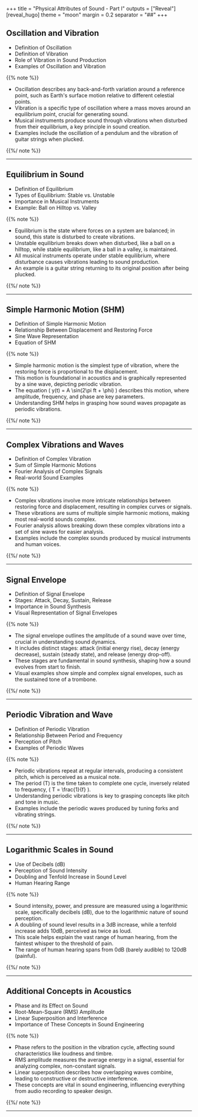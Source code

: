 +++
title = "Physical Attributes of Sound - Part I"
outputs = ["Reveal"]
[reveal_hugo]
theme = "moon"
margin = 0.2
separator = "##"
+++

## Oscillation and Vibration

- Definition of Oscillation
- Definition of Vibration
- Role of Vibration in Sound Production
- Examples of Oscillation and Vibration

{{% note %}}

- Oscillation describes any back-and-forth variation around a reference point, such as Earth's surface motion relative to different celestial points.
- Vibration is a specific type of oscillation where a mass moves around an equilibrium point, crucial for generating sound.
- Musical instruments produce sound through vibrations when disturbed from their equilibrium, a key principle in sound creation.
- Examples include the oscillation of a pendulum and the vibration of guitar strings when plucked.

{{%/ note %}}

---

## Equilibrium in Sound

- Definition of Equilibrium
- Types of Equilibrium: Stable vs. Unstable
- Importance in Musical Instruments
- Example: Ball on Hilltop vs. Valley

{{% note %}}

- Equilibrium is the state where forces on a system are balanced; in sound, this state is disturbed to create vibrations.
- Unstable equilibrium breaks down when disturbed, like a ball on a hilltop, while stable equilibrium, like a ball in a valley, is maintained.
- All musical instruments operate under stable equilibrium, where disturbance causes vibrations leading to sound production.
- An example is a guitar string returning to its original position after being plucked.

{{%/ note %}}

---

## Simple Harmonic Motion (SHM)

- Definition of Simple Harmonic Motion
- Relationship Between Displacement and Restoring Force
- Sine Wave Representation
- Equation of SHM

{{% note %}}

- Simple harmonic motion is the simplest type of vibration, where the restoring force is proportional to the displacement.
- This motion is foundational in acoustics and is graphically represented by a sine wave, depicting periodic vibration.
- The equation \( y(t) = A \sin(2\pi ft + \phi) \) describes this motion, where amplitude, frequency, and phase are key parameters.
- Understanding SHM helps in grasping how sound waves propagate as periodic vibrations.

{{%/ note %}}

---

## Complex Vibrations and Waves

- Definition of Complex Vibration
- Sum of Simple Harmonic Motions
- Fourier Analysis of Complex Signals
- Real-world Sound Examples

{{% note %}}

- Complex vibrations involve more intricate relationships between restoring force and displacement, resulting in complex curves or signals.
- These vibrations are sums of multiple simple harmonic motions, making most real-world sounds complex.
- Fourier analysis allows breaking down these complex vibrations into a set of sine waves for easier analysis.
- Examples include the complex sounds produced by musical instruments and human voices.

{{%/ note %}}

---

## Signal Envelope

- Definition of Signal Envelope
- Stages: Attack, Decay, Sustain, Release
- Importance in Sound Synthesis
- Visual Representation of Signal Envelopes

{{% note %}}

- The signal envelope outlines the amplitude of a sound wave over time, crucial in understanding sound dynamics.
- It includes distinct stages: attack (initial energy rise), decay (energy decrease), sustain (steady state), and release (energy drop-off).
- These stages are fundamental in sound synthesis, shaping how a sound evolves from start to finish.
- Visual examples show simple and complex signal envelopes, such as the sustained tone of a trombone.

{{%/ note %}}

---

## Periodic Vibration and Wave

- Definition of Periodic Vibration
- Relationship Between Period and Frequency
- Perception of Pitch
- Examples of Periodic Waves

{{% note %}}

- Periodic vibrations repeat at regular intervals, producing a consistent pitch, which is perceived as a musical note.
- The period (T) is the time taken to complete one cycle, inversely related to frequency, \( T = \frac{1}{f} \).
- Understanding periodic vibrations is key to grasping concepts like pitch and tone in music.
- Examples include the periodic waves produced by tuning forks and vibrating strings.

{{%/ note %}}

---

## Logarithmic Scales in Sound

- Use of Decibels (dB)
- Perception of Sound Intensity
- Doubling and Tenfold Increase in Sound Level
- Human Hearing Range

{{% note %}}

- Sound intensity, power, and pressure are measured using a logarithmic scale, specifically decibels (dB), due to the logarithmic nature of sound perception.
- A doubling of sound level results in a 3dB increase, while a tenfold increase adds 10dB, perceived as twice as loud.
- This scale helps explain the vast range of human hearing, from the faintest whisper to the threshold of pain.
- The range of human hearing spans from 0dB (barely audible) to 120dB (painful).

{{%/ note %}}

---

## Additional Concepts in Acoustics

- Phase and its Effect on Sound
- Root-Mean-Square (RMS) Amplitude
- Linear Superposition and Interference
- Importance of These Concepts in Sound Engineering

{{% note %}}

- Phase refers to the position in the vibration cycle, affecting sound characteristics like loudness and timbre.
- RMS amplitude measures the average energy in a signal, essential for analyzing complex, non-constant signals.
- Linear superposition describes how overlapping waves combine, leading to constructive or destructive interference.
- These concepts are vital in sound engineering, influencing everything from audio recording to speaker design.

{{%/ note %}}

---